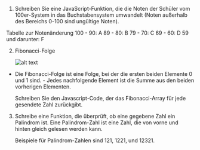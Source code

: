 1. Schreiben Sie eine JavaScript-Funktion, die die Noten der Schüler vom 100er-System in das Buchstabensystem umwandelt (Noten außerhalb des Bereichs 0-100 sind ungültige Noten).

Tabelle zur Notenänderung
100 - 90: A
89 - 80: B
79 - 70: C
69 - 60: D
59 und darunter: F

2. Fibonacci-Folge

   ![alt text](./js/os/fibonacci.png)

- Die Fibonacci-Folge ist eine Folge, bei der die ersten beiden Elemente 0 und 1 sind. - Jedes nachfolgende Element ist die Summe aus den beiden vorherigen Elementen.

  Schreiben Sie den Javascript-Code, der das Fibonacci-Array für jede gesendete Zahl zurückgibt.

3. Schreibe eine Funktion, die überprüft, ob eine gegebene Zahl ein Palindrom ist. Eine Palindrom-Zahl ist eine Zahl, die von vorne und hinten gleich gelesen werden kann.

   Beispiele für Palindrom-Zahlen sind 121, 1221, und 12321.
